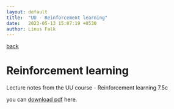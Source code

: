 ```yaml
---
layout: default
title:  "UU - Reinforcement learning"
date:   2023-05-13 15:07:19 +0530
author: Linus Falk
---
```


[back](https://falk0.github.io/)

# Reinforcement learning 
Lecture notes from the UU course - Reinforcement learning 7.5c

you can [download pdf](https://Falk0.github.io/notes/reinforcementlearning.pdf) here.



<object data="{{ site.url }}{{ https://Falk0.github.io }}/notes/reinforcementlearning.pdf" width="1000" height="1000" type="application/pdf"></object>